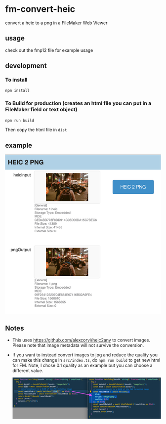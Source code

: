 # fm-convert-heic

convert a heic to a png in a FileMaker Web Viewer

## usage

check out the fmp12 file for example usage

## development

### To install

```bash
npm install
```

### To Build for production (creates an html file you can put in a FileMaker field or text object)

```bash
npm run build
```

Then copy the html file in `dist`

## example

![fmp file](./readme-image.png)

## Notes

- This uses <https://github.com/alexcorvi/heic2any> to convert images. Please note that image metadata will not survive the conversion.

- If you want to instead convert images to jpg and reduce the quality you can make this change in `src/index.ts`, do `npm run build` to get new html for FM. Note, I chose 0.1 quality as an example but you can choose a different value.

  ![Convert to jpg instead](./readme-convert-to-jpg.png)
